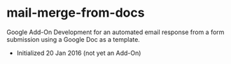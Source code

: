# mail-merge-from-docs
Google Add-On Development for an automated email response from a form submission using a Google Doc as a template.

- Initialized 20 Jan 2016 (not yet an Add-On)
